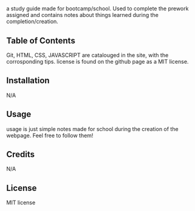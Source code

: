 # <prework-study-guide>

 a study guide made for bootcamp/school. Used to complete the prework assigned and contains notes about things learned during the completion/creation.

## Table of Contents
 Git, HTML, CSS, JAVASCRIPT are catalouged in the site, with the corrosponding tips.
 license is found on the github page as a MIT license.


## Installation
 N/A

## Usage
usage is just simple notes made for school during the creation of the webpage. Feel free to follow them!


## Credits 
N/A


## License
MIT license
